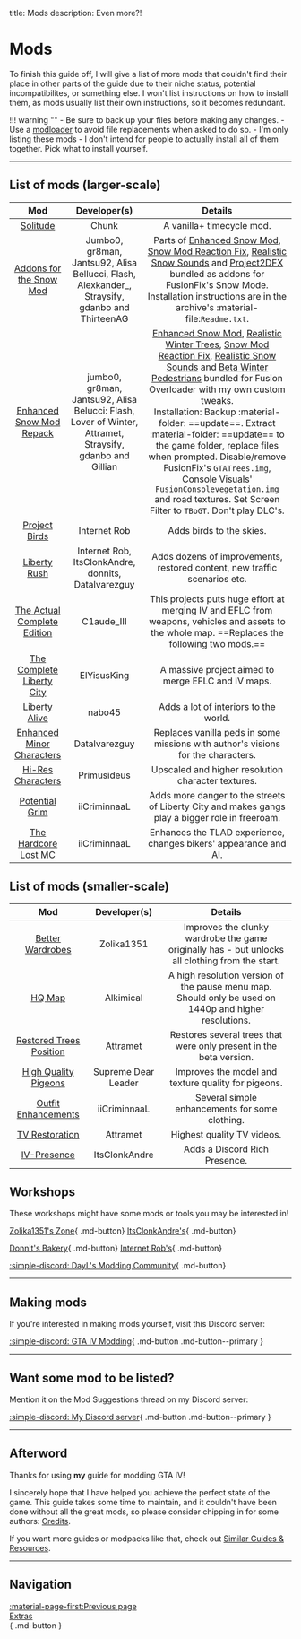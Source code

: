 title: Mods
description: Even more?!

# Mods

To finish this guide off, I will give a list of more mods that couldn't find their place in other parts of the guide due to their niche status, potential incompatibilites, or something else. I won't list instructions on how to install them, as mods usually list their own instructions, so it becomes redundant.

!!! warning ""
    - Be sure to back up your files before making any changes.
    - Use a [modloader](modloading.md) to avoid file replacements when asked to do so.
    - I'm only listing these mods - I don't intend for people to actually install all of them together. Pick what to install yourself.

---

## List of mods (larger-scale)

| Mod | Developer(s) | Details |
| :-: | :----------: | :-----: |
| [Solitude](https://www.nexusmods.com/gta4/mods/417) | Chunk | A vanilla+ timecycle mod. |
| [Addons for the Snow Mod](https://drive.google.com/file/d/1xlFkZUTVMfmqO538J4S1EEGQ4tzOrfOC/view?usp=sharing) | Jumbo0, gr8man, Jantsu92, Alisa Bellucci, Flash, Alexkander_, Straysify, gdanbo and ThirteenAG | Parts of [Enhanced Snow Mod](https://www.moddb.com/mods/gta-iv-snow-mod-enhanced), [Snow Mod Reaction Fix](https://www.lcpdfr.com/downloads/gta4mods/scripts/6919-snow-mod-reaction-fix/), [Realistic Snow Sounds](https://www.moddb.com/mods/realistic-snow-sounds/addons/realistic-snow-sounds) and [Project2DFX](https://github.com/gillian-guide/IV.Project2DFX-PreCE/releases/latest) bundled as addons for FusionFix's Snow Mode.<br>Installation instructions are in the archive's :material-file:`Readme.txt`.</br> |
| [Enhanced Snow Mod Repack](https://drive.google.com/file/d/11PFXrFnvB8JEKVajseL2GIWRd6MdLBBy/view?usp=drive_link)| jumbo0, gr8man, Jantsu92, Alisa Belucci: Flash, Lover of Winter, Attramet, Straysify, gdanbo and Gillian | [Enhanced Snow Mod](https://www.moddb.com/mods/gta-iv-snow-mod-enhanced), [Realistic Winter Trees](https://www.gtainside.com/en/gta4/mods/177373-realistic-winter-trees/), [Snow Mod Reaction Fix](https://www.lcpdfr.com/downloads/gta4mods/scripts/6919-snow-mod-reaction-fix/), [Realistic Snow Sounds](https://www.moddb.com/mods/realistic-snow-sounds/addons/realistic-snow-sounds) and [Beta Winter Pedestrians](https://gtaforums.com/topic/987173-beta-winter-pedestrians/) bundled for Fusion Overloader with my own custom tweaks.<br>Installation: Backup :material-folder: ==update==. Extract :material-folder: ==update== to the game folder, replace files when prompted. Disable/remove FusionFix's `GTATrees.img`, Console Visuals' `FusionConsolevegetation.img` and road textures. Set Screen Filter to `TBoGT`. Don't play DLC's.</br> |
| [Project Birds](https://gtaforums.com/topic/980018-project-birds) | Internet Rob | Adds birds to the skies. |
| [Liberty Rush](https://gtaforums.com/topic/979688-liberty-rush/) | Internet Rob, ItsClonkAndre, donnits, Datalvarezguy | Adds dozens of improvements, restored content, new traffic scenarios etc. |
| [The Actual Complete Edition](https://gtaforums.com/topic/967792-grand-theft-auto-iv-the-actual-complete-edition/) | C1aude_III | This projects puts huge effort at merging IV and EFLC from weapons, vehicles and assets to the whole map. ==Replaces the following two mods.== |
| [The Complete Liberty City](https://gtaforums.com/topic/935747-the-complete-liberty-city-gta-iv-eflc-map-mix/) | ElYisusKing | A massive project aimed to merge EFLC and IV maps. |
| [Liberty Alive](https://gtaforums.com/topic/992467-liberty-alive/#comments) | nabo45 | Adds a lot of interiors to the world. |
| [Enhanced Minor Characters](https://gtaforums.com/topic/978737-grand-theft-auto-iv-enhanced-minor-characters/) | Datalvarezguy | Replaces vanilla peds in some missions with author's visions for the characters. |
| [Hi-Res Characters](https://www.gtainside.com/en/gta4/mods/176255-hi-res-characters-update-v1-1-upscaled-mod/) | Primusideus | Upscaled and higher resolution character textures. |
| [Potential Grim](https://gtaforums.com/topic/945227-iveflc-potential-grim/) | iiCriminnaaL | Adds more danger to the streets of Liberty City and makes gangs play a bigger role in freeroam. |
| [The Hardcore Lost MC](https://gtaforums.com/topic/908470-iveflc-the-hardcore-lost-mc/) | iiCriminnaaL | Enhances the TLAD experience, changes bikers' appearance and AI. |

## List of mods (smaller-scale)

| Mod | Developer(s) | Details |
| :-: | :----------: | :-----: |
| [Better Wardrobes](https://zolika1351.pages.dev/mods/ivwardrobe) | Zolika1351 | Improves the clunky wardrobe the game originally has - but unlocks all clothing from the start. |
| [HQ Map](https://www.nexusmods.com/gta4/mods/356?tab=description) | Alkimical | A high resolution version of the pause menu map. Should only be used on 1440p and higher resolutions. |
| [Restored Trees Position](https://gtaforums.com/topic/984591-restored-trees-position/) | Attramet | Restores several trees that were only present in the beta version. |
| [High Quality Pigeons](https://www.gtainside.com/gta4/mods/166924-high-quality-pigeons/) | Supreme Dear Leader | Improves the model and texture quality for pigeons. |
| [Outfit Enhancements](https://gtaforums.com/topic/908611-outfit-enhancements/) | iiCriminnaaL | Several simple enhancements for some clothing. |
| [TV Restoration](https://gtaforums.com/topic/977025-tv-restoration/) | Attramet | Highest quality TV videos. |
| [IV-Presence](https://gtaforums.com/topic/975850-iv-presence/) | ItsClonkAndre | Adds a Discord Rich Presence. |

## Workshops

These workshops might have some mods or tools you may be interested in!

[Zolika1351's Zone](https://zolika1351.pages.dev/){ .md-button}  [ItsClonkAndre's](https://gtaforums.com/topic/988909-itsclonkandres-workshop/){ .md-button}

[Donnit's Bakery](https://gtaforums.com/topic/974798-donnits-bakery/){ .md-button} [Internet Rob's](https://gtaforums.com/topic/984476-internet-robs-workshop){ .md-button}

[:simple-discord: DayL's Modding Community](https://discord.gg/gZvZmFt2p7){ .md-button}

---

## Making mods

If you're interested in making mods yourself, visit this Discord server:

[:simple-discord: GTA IV Modding](https://discord.gg/p6RU4xJ){ .md-button .md-button--primary }

---

## Want some mod to be listed?

Mention it on the Mod Suggestions thread on my Discord server:

[:simple-discord: My Discord server](https://discord.gg/zwmsQqExbQ){ .md-button .md-button--primary }

---

## Afterword

Thanks for using **my** guide for modding GTA IV!

I sincerely hope that I have helped you achieve the perfect state of the game. This guide takes some time to maintain, and it couldn't have been done without all the great mods, so please consider chipping in for some authors: [Credits](../../resources/credits.md).

If you want more guides or modpacks like that, check out [Similar Guides & Resources](../../resources/similar-guides-modpacks.md).

---

## Navigation

[:material-page-first:Previous page <br>Extras</br>](index.md){ .md-button }
